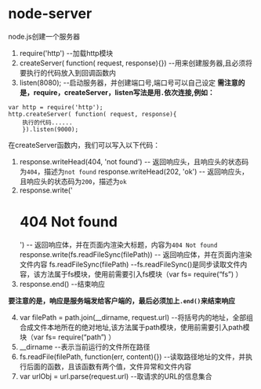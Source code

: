 # node-server

node.js创建一个服务器
1. require('http')  --加载http模块
2. createServer( function( request, response){})   --用来创建服务器,且必须将要执行的代码放入到回调函数内
3. listen(8080);   --启动服务器，并创建端口号,端口号可以自己设定
**需注意的是，require，createServer，listen写法是用`.`依次连接,例如：**
```
var http = require('http');
http.createServer( function( request, response){
	执行的代码......
	}).listen(9000);
```

在createServer函数内，我们可以写入以下代码：

1. response.writeHead(404, 'not found')  -- 返回响应头，且响应头的状态码为`404`，描述为`not found`
	response.writeHead(202, 'ok')     -- 返回响应头，且响应头的状态码为`200`，描述为`ok`
2. response.write('<h1>404 Not found</h1>')  -- 返回响应体，并在页面内渲染大标题，内容为`404 Not found`
	response.write(fs.readFileSync(filePath))  -- 返回响应体，并在页面内渲染文件内容
	fs.readFileSync(filePath)   --fs.readFileSync()是同步读取文件内容，该方法属于fs模块，使用前需要引入fs模块（var fs= require(“fs”) ）
3. response.end()  --结束响应

**要注意的是，响应是服务端发给客户端的，最后必须加上`.end()`来结束响应**

4. var filePath = path.join(\__dirname, request.url)  --将括号内的地址，全部组合成文件本地所在的绝对地址,该方法属于path模块，使用前需要引入path模块（var fs= require(“path”) ）
5. \__dirname    --表示当前运行的文件所在路径
6. fs.readFile(filePath, function(err, content){})   --读取路径地址的文件，并执行后面的函数，且该函数有两个值，文件异常和文件内容
7. var urlObj = url.parse(request.url)   --取请求的URL的信息集合